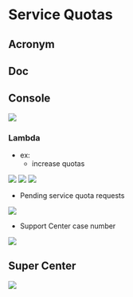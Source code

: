 # Service Quotas

## Acronym

## Doc

## Console

[<img src="https://i.imgur.com/l8s35Rc.png">](https://i.imgur.com/l8s35Rc.png)

### Lambda
* ex:
    * increase quotas
    
[<img src="https://i.imgur.com/28wMlMF.png">](https://i.imgur.com/28wMlMF.png)
[<img src="https://i.imgur.com/r0JGgcG.png">](https://i.imgur.com/r0JGgcG.png)
[<img src="https://i.imgur.com/T9HGvFD.png">](https://i.imgur.com/T9HGvFD.png)

* Pending service quota requests

[<img src="https://i.imgur.com/6A8w1gc.png">](https://i.imgur.com/6A8w1gc.png)


* Support Center case number

[<img src="https://i.imgur.com/UxLK09k.png">](https://i.imgur.com/UxLK09k.png)

## Super Center
[<img src="https://i.imgur.com/CtmZgWU.png">](https://i.imgur.com/CtmZgWU.png)

